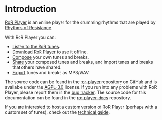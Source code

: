 # Introduction

[RoR Player](https://player.rhythms-of-resistance.org/) is an online player for the drumming rhythms that are played by [Rhythms of Resistance](https://www.rhythms-of-resistance.org/).

With RoR Player you can:
* [Listen to the RoR tunes](./listen).
* [Download RoR Player](./download) to use it offline.
* [Compose](./compose) your own tunes and breaks.
* [Share](./share) your composed tunes and breaks, and import tunes and breaks that others have shared.
* [Export](./export) tunes and breaks as MP3/WAV.

The source code can be found in the [ror-player](https://github.com/beatboxjs/ror-player) repository on GitHub and is available under the [AGPL-3.0](https://www.gnu.org/licenses/agpl-3.0.en.html) license. If you run into any problems with RoR Player, please report them in the [bug tracker](https://github.com/beatboxjs/ror-player/issues). The source code for this documentation can be found in the [ror-player-docs](https://github.com/beatboxjs/ror-player-docs) repository.

If you are interested to host a custom version of RoR Player (perhaps with a custom set of tunes), check out the [technical guide](../technical/host).